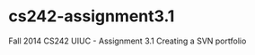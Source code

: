 cs242-assignment3.1
===================

Fall 2014 CS242 UIUC - Assignment 3.1 Creating a SVN portfolio
